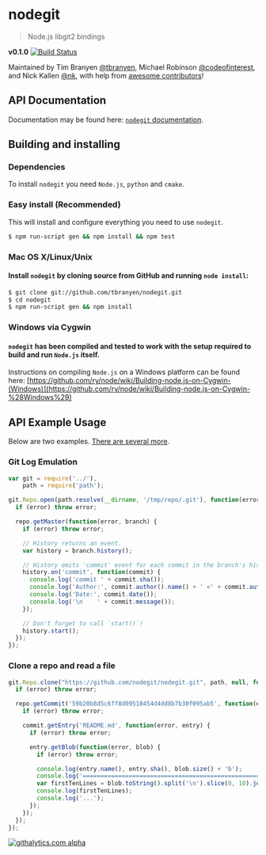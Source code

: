 nodegit
=======

> Node.js libgit2 bindings

**v0.1.0** [![Build
Status](https://travis-ci.org/tbranyen/nodegit.png)](https://travis-ci.org/tbranyen/nodegit)

Maintained by Tim Branyen [@tbranyen](http://twitter.com/tbranyen), Michael
Robinson [@codeofinterest](http://twitter.com/codeofinterest), and Nick Kallen [@nk](http://twitter.com/nk), with help from
[awesome
contributors](https://github.com/tbranyen/nodegit/contributors)!

API Documentation
------------------------

Documentation may be found here: [`nodegit` documentation](http://www.nodegit.org/nodegit/).

Building and installing
-----------------------

### Dependencies ###

To install `nodegit` you need `Node.js`, `python` and `cmake`.

### Easy install (Recommended) ###
This will install and configure everything you need to use `nodegit`.

```` bash
$ npm run-script gen && npm install && npm test
````

### Mac OS X/Linux/Unix ###

#### Install `nodegit` by cloning source from GitHub and running `node install`: ####

```` bash
$ git clone git://github.com/tbranyen/nodegit.git
$ cd nodegit
$ npm run-script gen && npm install
````

### Windows via Cygwin ###

#### `nodegit` has been compiled and tested to work with the setup required to build and run `Node.js` itself. ####

Instructions on compiling `Node.js` on a Windows platform can be found here:
[https://github.com/ry/node/wiki/Building-node.js-on-Cygwin-(Windows)](https://github.com/ry/node/wiki/Building-node.js-on-Cygwin-%28Windows%29)

API Example Usage
-----------------

Below are two examples. [There are several more](https://github.com/nodegit/nodegit/tree/master/example).

### Git Log Emulation ###

```JavaScript
var git = require('../'),
    path = require('path');

git.Repo.open(path.resolve(__dirname, '/tmp/repo/.git'), function(error, repo) {
  if (error) throw error;

  repo.getMaster(function(error, branch) {
    if (error) throw error;

    // History returns an event.
    var history = branch.history();

    // History emits 'commit' event for each commit in the branch's history
    history.on('commit', function(commit) {
      console.log('commit ' + commit.sha());
      console.log('Author:', commit.author().name() + ' <' + commit.author().email() + '>');
      console.log('Date:', commit.date());
      console.log('\n    ' + commit.message());
    });

    // Don't forget to call `start()`!
    history.start();
  });
});

```

### Clone a repo and read a file ###

```JavaScript
git.Repo.clone("https://github.com/nodegit/nodegit.git", path, null, function(error, repo) {
  if (error) throw error;

  repo.getCommit('59b20b8d5c6ff8d09518454d4dd8b7b30f095ab5', function(error, commit) {
    if (error) throw error;

    commit.getEntry('README.md', function(error, entry) {
      if (error) throw error;

      entry.getBlob(function(error, blob) {
        if (error) throw error;

        console.log(entry.name(), entry.sha(), blob.size() + 'b');
        console.log('========================================================\n\n');
        var firstTenLines = blob.toString().split('\n').slice(0, 10).join('\n');
        console.log(firstTenLines);
        console.log('...');
      });
    });
  });
});
```

[![githalytics.com alpha](https://cruel-carlota.pagodabox.com/a81b20d9f61dbcdc7c68002c6a564b5b "githalytics.com")](http://githalytics.com/tbranyen/nodegit)
